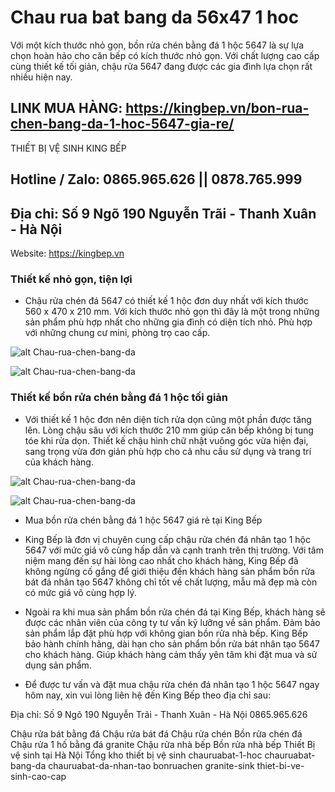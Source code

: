 # Chau rua bat bang da 56x47 1 hoc
Với một kích thước nhỏ gọn, bồn rửa chén bằng đá 1 hộc 5647 là sự lựa chọn hoàn hảo cho căn bếp có kích thước nhỏ gọn. Với chất lượng cao cấp cùng thiết kế tối giản, chậu rửa 5647 đang được các gia đình lựa chọn rất nhiều hiện nay.

## LINK MUA HÀNG: https://kingbep.vn/bon-rua-chen-bang-da-1-hoc-5647-gia-re/

THIẾT BỊ VỆ SINH KING BẾP
## Hotline / Zalo: 0865.965.626 ||  0878.765.999
## Địa chỉ: Số 9 Ngõ 190 Nguyễn Trãi - Thanh Xuân - Hà Nội
Website: https://kingbep.vn

### Thiết kế nhỏ gọn, tiện lợi
- Chậu rửa chén đá 5647 có thiết kế 1 hộc đơn duy nhất với kích thước 560 x 470 x 210 mm. Với kích thước nhỏ gọn thì đây là một trong những sản phẩm phù hợp nhất cho những gia đình có diện tích nhỏ. Phù hợp với những chung cư mini, phòng trọ cao cấp.

![alt Chau-rua-chen-bang-da](https://kingbep.vn/wp-content/uploads/2021/12/bon-rua-bat-da-5647.jpg)


![alt Chau-rua-chen-bang-da](https://kingbep.vn/wp-content/uploads/2021/12/bon-rua-chen-da-5647-e1646740192927.jpg)


### Thiết kế bồn rửa chén bằng đá 1 hộc tối giản
- Với thiết kế 1 hộc đơn nên diện tích rửa dọn cũng một phần được tăng lên. Lòng chậu sâu với kích thước 210 mm giúp căn bếp không bị tung tóe khi rửa dọn. Thiết kế chậu hình chữ nhật vuông góc vừa hiện đại, sang trọng vừa đơn giản phù hợp cho cả nhu cầu sử dụng và trang trí của khách hàng.

![alt Chau-rua-chen-bang-da](https://kingbep.vn/wp-content/uploads/2021/12/chau-rua-bat-da-nhan-tao-1-ho-5647.jpg)


![alt Chau-rua-chen-bang-da](https://kingbep.vn/wp-content/uploads/2021/12/bon-rua-chen-da-1-hoc1.jpg)

- Mua bồn rửa chén bằng đá 1 hộc 5647 giá rẻ tại King Bếp
- King Bếp là đơn vị chuyên cung cấp chậu rửa chén đá nhân tạo 1 hộc 5647 với mức giá vô cùng hấp dẫn và cạnh tranh trên thị trường. Với tâm niệm mang đến sự hài lòng cao nhất cho khách hàng, King Bếp đã không ngừng cố gắng để giới thiệu đến khách hàng sản phẩm bồn rửa bát đá nhân tạo 5647 không chỉ tốt về chất lượng, mẫu mã đẹp mà còn có mức giá vô cùng hợp lý. 

- Ngoài ra khi mua sản phẩm bồn rửa chén đá tại King Bếp, khách hàng sẽ được các nhân viên của công ty tư vấn kỹ lưỡng về sản phẩm. Đảm bảo sản phẩm lắp đặt phù hợp với không gian bồn rửa nhà bếp. King Bếp bảo hành chính hãng, dài hạn cho sản phẩm bồn rửa bát nhân tạo 5647 cho khách hàng. Giúp khách hàng cảm thấy yên tâm khi đặt mua và sử dụng sản phẩm. 

- Để được tư vấn và đặt mua chậu rửa chén đá nhân tạo 1 hộc 5647 ngay hôm nay, xin vui lòng liên hệ đến King Bếp theo địa chỉ sau:

Địa chỉ: Số 9 Ngõ 190 Nguyễn Trãi - Thanh Xuân - Hà Nội
0865.965.626

Chậu rửa bát bằng đá
Chậu rửa bát đá
Chậu rửa chén
Bồn rửa chén đá
Chậu rửa 1 hố bằng đá granite
Chậu rửa nhà bếp
Bồn rửa nhà bếp
Thiết Bị vệ sinh tại Hà Nội
Tổng kho thiết bị vệ sinh
chauruabat-1-hoc
chauruabat-bang-da
chauruabat-da-nhan-tao
bonruachen
granite-sink
thiet-bi-ve-sinh-cao-cap
